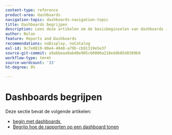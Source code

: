 ```yaml
---
content-type: reference
product-area: dashboards
navigation-topic: dashboards-navigation-topic
title: Dashboards begrijpen
description: Lees deze artikelen om de basisbeginselen van dashboards in Adobe Workfront te begrijpen.
author: Nolan
feature: Reports and Dashboards
recommendations: noDisplay, noCatalog
exl-id: 9c7e0810-80e4-4048-a79b-cb91319e5e37
source-git-commit: a9abbeaa9abd0e905c60000a218eddb85d0389b9
workflow-type: tm+mt
source-wordcount: '33'
ht-degree: 0%

---
```


# Dashboards begrijpen

<!-- Audited: 1/2025 -->

Deze sectie bevat de volgende artikelen:

* [&#x200B; begin met dashboards &#x200B;](../../../reports-and-dashboards/dashboards/understanding-dashboards/get-started-dashboards.md)
* [Begrijp hoe de rapporten op een dashboard tonen](../../../reports-and-dashboards/dashboards/understanding-dashboards/understand-how-reports-display-dashboard.md)

